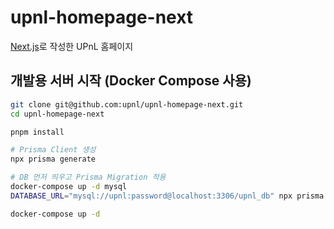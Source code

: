 # upnl-homepage-next

[Next.js](https://nextjs.org/)로 작성한 UPnL 홈페이지

## 개발용 서버 시작 (Docker Compose 사용)

```bash
git clone git@github.com:upnl/upnl-homepage-next.git
cd upnl-homepage-next

pnpm install

# Prisma Client 생성
npx prisma generate

# DB 먼저 띄우고 Prisma Migration 적용
docker-compose up -d mysql
DATABASE_URL="mysql://upnl:password@localhost:3306/upnl_db" npx prisma migrate deploy

docker-compose up -d
```
